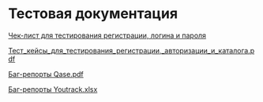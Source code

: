 # Тестовая документация

[Чек-лист для тестирования регистрации, логина и пароля](https://docs.google.com/spreadsheets/d/18qz2rKZyhEpV7AwkLGYukzE0aDy8REYhTDZYbAbVxMQ/edit#gid=0)

[Тест_кейсы_для_тестирования_регистрации,_авторизации_и_каталога.pdf](https://github.com/margaritakolomytceva/docs/files/15143626/_._._._._._._.pdf)

[Баг-репорты Qase.pdf](https://github.com/margaritakolomytceva/docs/files/15170633/-.Qase.pdf)

[Баг-репорты Youtrack.xlsx](https://github.com/margaritakolomytceva/docs/files/15170643/-.Youtrack.xlsx)





